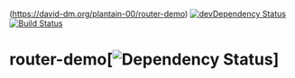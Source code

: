(https://david-dm.org/plantain-00/router-demo)
[![devDependency Status](https://david-dm.org/plantain-00/router-demo/dev-status.svg)](https://david-dm.org/plantain-00/router-demo#info=devDependencies)
[![Build Status](https://travis-ci.org/plantain-00/router-demo.svg?branch=master)](https://travis-ci.org/plantain-00/router-demo)

# router-demo[![Dependency Status](https://david-dm.org/plantain-00/router-demo.svg)]
